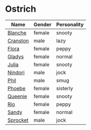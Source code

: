 # Ostrich

|Name|Gender|Personality|
|---|---|---|
|[Blanche](./blanche)|female|snooty|
|[Cranston](./cranston)|male|lazy|
|[Flora](./flora)|female|peppy|
|[Gladys](./gladys)|female|normal|
|[Julia](./julia)|female|snooty|
|[Nindori](./nindori)|male|jock|
|[Phil](./phil)|male|smug|
|[Phoebe](./phoebe)|female|sisterly|
|[Queenie](./queenie)|female|snooty|
|[Rio](./rio)|female|peppy|
|[Sandy](./sandy)|female|normal|
|[Sprocket](./sprocket)|male|jock|
